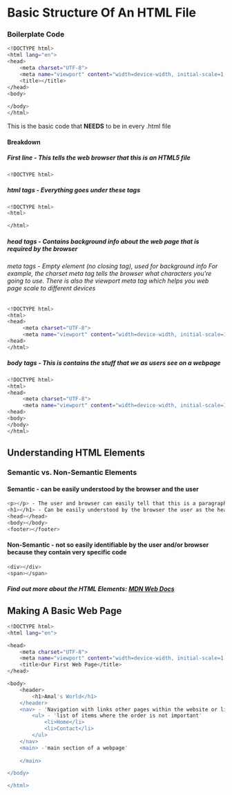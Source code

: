 # Basic Structure Of An HTML File
### Boilerplate Code
```bash
<!DOCTYPE html>
<html lang="en">
<head>
    <meta charset="UTF-8">
    <meta name="viewport" content="width=device-width, initial-scale=1.0">
    <title></title>
</head>
<body>
    
</body>
</html>
```
This is the basic code that **NEEDS** to be in every .html file

#### Breakdown
##### First line - This tells the web browser that this is an HTML5 file
```bash
<!DOCTYPE html>
```

##### html tags - Everything goes under these tags
```bash
<!DOCTYPE html>
<html>

</html>
```


##### head tags - Contains background info about the web page that is required by the browser
###### meta tags - Empty element (no closing tag), used for background info For example, the charset meta tag tells the browser what characters you're going to use. There is also the viewport meta tag which helps you web page scale to different devices
```bash
<!DOCTYPE html>
<html>
<head>
     <meta charset="UTF-8">
     <meta name="viewport" content="width=device-width, initial-scale=1.0"> 
<head>
</html>
```
##### body tags - This is contains the stuff that we as users see on a webpage
```bash
<!DOCTYPE html>
<html>
<head>
     <meta charset="UTF-8">
     <meta name="viewport" content="width=device-width, initial-scale=1.0"> 
<head>
<body>
</body>
</html>
```

## Understanding HTML Elements
### Semantic vs. Non-Semantic Elements

#### Semantic - can be easily understood by the browser and the user
```bash
<p></p> - The user and browser can easily tell that this is a paragraph on the web page
<h1></h1> - Can be easily understood by the browser the user as the headline on the web page
<head></head>
<body></body>
<footer></footer>
```
#### Non-Semantic - not so easily identifiable by the user and/or browser because they contain very specific code
```bash
<div></div>
<span></span>
```

##### Find out more about the HTML Elements: [MDN Web Docs](https://developer.mozilla.org/en-US/docs/Web/HTML/Element)

## Making A Basic Web Page
```bash
<!DOCTYPE html>
<html lang="en">

<head>
    <meta charset="UTF-8">
    <meta name="viewport" content="width=device-width, initial-scale=1.0">
    <title>Our First Web Page</title>
</head>

<body>
    <header>
        <h1>Amal's World</h1>
    </header>
    <nav> - 'Navigation with links other pages within the website or links within the current web page'
        <ul> - 'list of items where the order is not important' 
            <li>Home</li>
            <li>Contact</li>
        </ul>
    </nav>
    <main> -'main section of a webpage'
    
    </main>

</body>

</html>
```
